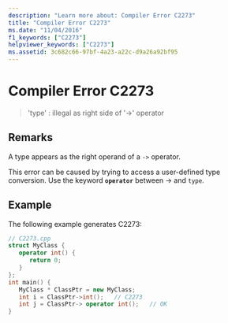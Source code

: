 ```yaml
---
description: "Learn more about: Compiler Error C2273"
title: "Compiler Error C2273"
ms.date: "11/04/2016"
f1_keywords: ["C2273"]
helpviewer_keywords: ["C2273"]
ms.assetid: 3c682c66-97bf-4a23-a22c-d9a26a92bf95
---
```

# Compiler Error C2273

> 'type' : illegal as right side of '->' operator

## Remarks

A type appears as the right operand of a `->` operator.

This error can be caused by trying to access a user-defined type conversion. Use the keyword **`operator`** between -> and `type`.

## Example

The following example generates C2273:

```cpp
// C2273.cpp
struct MyClass {
   operator int() {
      return 0;
   }
};
int main() {
   MyClass * ClassPtr = new MyClass;
   int i = ClassPtr->int();   // C2273
   int j = ClassPtr-> operator int();   // OK
}
```
